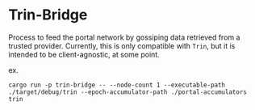 # Trin-Bridge
Process to feed the portal network by gossiping data retrieved from a trusted provider. Currently, this is only compatible with `Trin`, but it is intended to be client-agnostic, at some point.

ex.
```
cargo run -p trin-bridge -- --node-count 1 --executable-path ./target/debug/trin --epoch-accumulator-path ./portal-accumulators trin
```
